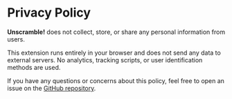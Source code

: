 # Privacy Policy

**Unscramble!** does not collect, store, or share any personal information from users.

This extension runs entirely in your browser and does not send any data to external servers. No analytics, tracking scripts, or user identification methods are used.

If you have any questions or concerns about this policy, feel free to open an issue on the [GitHub repository](https://github.com/yourusername/unscramble-extension).
